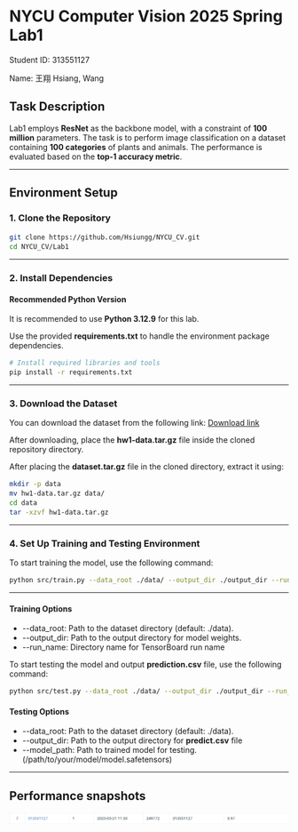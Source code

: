 # NYCU Computer Vision 2025 Spring Lab1

Student ID: 313551127

Name: 王翔 Hsiang, Wang

## Task Description

Lab1 employs **ResNet** as the backbone model, with a constraint of **100 million** parameters. The task is to perform image classification on a dataset containing **100 categories** of plants and animals. The performance is evaluated based on the **top-1 accuracy metric**.

---

## Environment Setup

### 1. Clone the Repository

```sh
git clone https://github.com/Hsiungg/NYCU_CV.git
cd NYCU_CV/Lab1
```
___

### 2. Install Dependencies

#### Recommended Python Version

It is recommended to use **Python 3.12.9** for this lab.

Use the provided **requirements.txt** to handle the environment package dependencies.

```sh
# Install required libraries and tools
pip install -r requirements.txt
```
___
### 3. Download the Dataset

You can download the dataset from the following link:
[Download link](<https://drive.google.com/file/d/1fx4Z6xl5b6r4UFkBrn5l0oPEIagZxQ5u/view?pli=1>)

After downloading, place the **hw1-data.tar.gz** file inside the cloned repository directory.

After placing the **dataset.tar.gz** file in the cloned directory, extract it using:

```sh
mkdir -p data
mv hw1-data.tar.gz data/
cd data
tar -xzvf hw1-data.tar.gz
```
___
### 4. Set Up Training and Testing Environment

To start training the model, use the following command:

```sh
python src/train.py --data_root ./data/ --output_dir ./output_dir --run_name ./log_run
```
___
#### Training Options

- --data_root: Path to the dataset directory (default: ./data).
- --output_dir: Path to the output directory for model weights.
- --run_name: Directory name for TensorBoard run name

To start testing the model and output **prediction.csv** file, use the following command:

```sh
python src/test.py --data_root ./data/ --output_dir ./output_dir --run_name ./log_run
```

#### Testing Options

- --data_root: Path to the dataset directory (default: ./data).
- --output_dir: Path to the output directory for **predict.csv** file
- --model_path: Path to trained model for testing. (/path/to/your/model/model.safetensors)

---
## Performance snapshots

![image](https://github.com/Hsiungg/NYCU_CV/blob/b908f170e86ac75fa544c95724399700779c726f/Lab1/final_rank.png)
